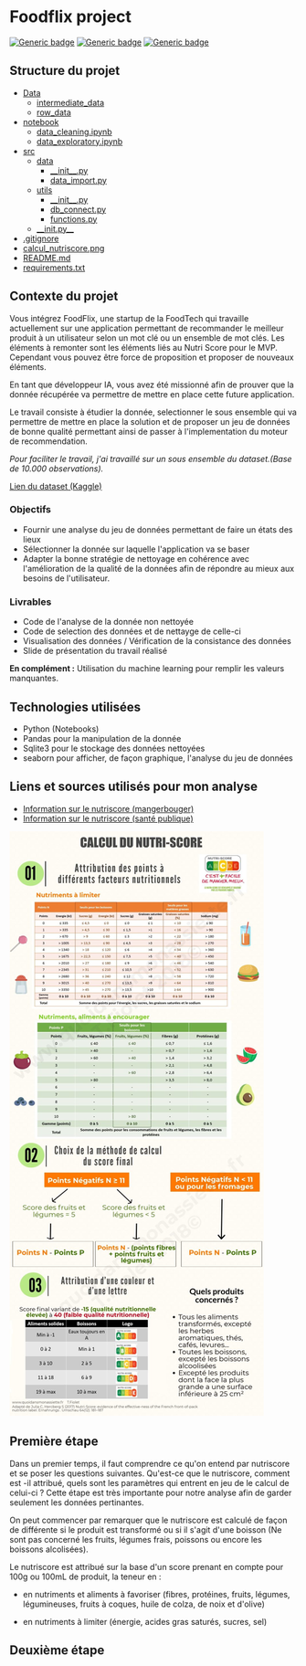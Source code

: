 # Foodflix project

[![Generic badge](https://img.shields.io/badge/Agile-brief4-success)](https://shields.io/)
[![Generic badge](https://img.shields.io/badge/ml-brief4-success)](https://shields.io/)
[![Generic badge](https://img.shields.io/badge/visualisation-brief4-success)](https://shields.io/)

## Structure du projet 
<ul>
    <li>
        <a href="#">Data</a>
        <ul>
            <li><a href="#">intermediate_data</a></li>
            <li><a href="#">row_data</a></li>
        </ul>
    </li>
    <li>
        <a href="#">notebook</a>
        <ul>
            <li><a href="#">data_cleaning.ipynb</a></li>
            <li><a href="#">data_exploratory.ipynb</a></li>
        </ul>
    </li>
    <li>
        <a href="#">src</a>
        <ul>
            <li>
                <a href="#">data</a>
                <ul>
                    <li><a href="#">__init__.py</a></li>
                    <li><a href="#">data_import.py</a></li>
                </ul>
            </li>
            <li>
                <a href="#">utils</a>
                <ul>
                    <li><a href="#">__init__.py</a></li>
                    <li><a href="#">db_connect.py</a></li>
                    <li><a href="#">functions.py</a></li>
                </ul>
            </li>
            <li>
                <a href="#">__init.py__</a>
            </li>
        </ul>
    </li>
    <li>
        <a href="#">.gitignore</a>
    </li>
    <li>
        <a href="#">calcul_nutriscore.png</a>
    </li>
    <li>
        <a href="#">README.md</a>
    </li>
    <li>
        <a href="#">requirements.txt</a>
    </li>
</ul>  

## Contexte du projet

Vous intégrez FoodFlix, une startup de la FoodTech qui travaille actuellement sur une application permettant de recommander le meilleur produit à un utilisateur selon un mot clé ou un ensemble de mot clés. Les éléments à remonter sont les éléments liés au Nutri Score pour le MVP. Cependant vous pouvez être force de proposition et proposer de nouveaux éléments.


En tant que développeur IA, vous avez été missionné afin de prouver que la donnée récupérée va permettre de mettre en place cette future application.

Le travail consiste à étudier la donnée, selectionner le sous ensemble qui va permettre de mettre en place la solution et de proposer un jeu de données de bonne qualité permettant ainsi de passer à l'implementation du moteur de recommendation.

*Pour faciliter le travail, j'ai travaillé sur un sous ensemble du dataset.(Base de 10.000 observations).*

[Lien du dataset (Kaggle)](https://www.kaggle.com/openfoodfacts/world-food-facts)

### Objectifs

* Fournir une analyse du jeu de données permettant de faire un états des lieux
* Sélectionner la donnée sur laquelle l'application va se baser
* Adapter la bonne stratégie de nettoyage en cohérence avec l'amélioration de la qualité de la données afin de répondre au mieux aux besoins de l'utilisateur.

### Livrables

* Code de l'analyse de la donnée non nettoyée
* Code de selection des données et de nettayge de celle-ci
* Visualisation des données / Vérification de la consistance des données
* Slide de présentation du travail réalisé

**En complément :**  Utilisation du machine learning pour remplir les valeurs manquantes.

## Technologies utilisées

* Python (Notebooks)
* Pandas pour la manipulation de la donnée
* Sqlite3 pour le stockage des données nettoyées
* seaborn pour afficher, de façon graphique, l'analyse du jeu de données



## Liens et sources utilisés pour mon analyse

* [Information sur le nutriscore (mangerbouger)](https://www.mangerbouger.fr/Manger-mieux/Comment-manger-mieux/Comment-comprendre-les-informations-nutritionnelles/Qu-est-ce-que-le-Nutri-Score?xtor=SEC-33-GOO-[Nutriscore]--S-[nutri-score]&gclid=CjwKCAjw9MuCBhBUEiwAbDZ-7ggV6OrYm_YjqKBsRPhOppKS7D0wMRU37fMXhKimqjCY3r35VGkizRoCGI8QAvD_BwE&gclsrc=aw.ds)
* [Information sur le nutriscore (santé publique)](https://www.santepubliquefrance.fr/determinants-de-sante/nutrition-et-activite-physique/articles/nutri-score)

![calcul du nutriscore](calcul_nutriscore.png "image du calcul du nutriscore")

## Première étape

Dans un premier temps, il faut comprendre ce qu'on entend par nutriscore et se poser les questions suivantes. Qu'est-ce que le nutriscore, comment est -il attribué, quels sont les paramètres qui entrent en jeu de le calcul de celui-ci ? 
Cette étape est très importante pour notre analyse afin de garder seulement les données pertinantes. 

On peut commencer par remarquer que le nutriscore est calculé de façon de différente si le produit est transformé ou si il s'agit d'une boisson (Ne sont pas concerné les fruits, légumes frais, poissons ou encore les boissons alcolisées).

Le nutriscore est attribué sur la base d'un score prenant en compte pour 100g ou 100mL de produit, la teneur en :

* en nutriments et aliments à favoriser (fibres, protéines, fruits, légumes, légumineuses, fruits à coques, huile de colza, de noix et d'olive)

* en nutriments à limiter (énergie, acides gras saturés, sucres, sel)

## Deuxième étape




